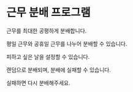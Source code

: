 # 근무 분배 프로그램

근무를 최대한 공평하게 분배합니다. 

평일 근무와 공휴일 근무를 나누어 분배할 수 있습니다.

피하고 싶은 날을 설정할 수 있습니다.

랜덤으로 분배되며, 분배에 실패할 수 있습니다. 

실패하면 다시 분배해주세요.